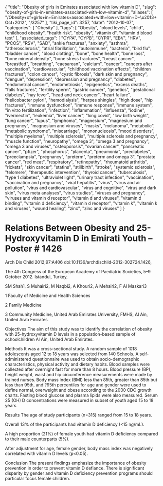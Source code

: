 {
    "title": "Obesity of girls in Emirates associated with low vitamin D",
    "slug": "obesity-of-girls-in-emirates-associated-with-low-vitamin-d",
    "aliases": [
        "/Obesity+of+girls+in+Emirates+associated+with+low+vitamin+D+\u2013+Oct+2012",
        "/3257"
    ],
    "tiki_page_id": 3257,
    "date": "2012-10-07",
    "categories": [
        "Obesity"
    ],
    "tags": [
        "Obesity",
        "blood levels",
        "child",
        "childhood obesity",
        "health risk",
        "obesity",
        "vitamin d",
        "vitamin d blood test"
    ],
    "associated_tags": [
        "CYPA",
        "CYPB",
        "CYPR",
        "EBV",
        "HRV",
        "PCOS",
        "RSV",
        "SAD",
        "ankle fractures",
        "anxiety",
        "asthma",
        "atherosclerosis",
        "atrial fibrillation",
        "autoimmune",
        "bacteria",
        "bird flu",
        "bladder cancer",
        "blood clotting",
        "bone",
        "bone health",
        "bone loss",
        "bone mineral density",
        "bone stress fractures",
        "breast cancer",
        "breastfed",
        "breathing",
        "caesarean",
        "calcium",
        "cancer",
        "cancers after vaccination",
        "cardiovascular",
        "childhood vaccination effects",
        "children fractures",
        "colon cancer",
        "cystic fibrosis",
        "dark skin and pregnancy",
        "dengue",
        "depression",
        "depression and pregnancy",
        "diabetes",
        "endometrial cancer",
        "endometriosis",
        "epigenetics",
        "excess deaths",
        "falls fractures",
        "fertility sperm",
        "gastric cancer",
        "genetics",
        "gestational diabetes",
        "hay fever",
        "head and neck cancer",
        "heart failure",
        "helicobacter pylori",
        "hemodialysis",
        "herpes shingles",
        "high dose",
        "hip fractures",
        "immune dysfunction",
        "immune response",
        "immune system",
        "in vitro fertilization",
        "infection",
        "inflammation",
        "influenza",
        "iodine",
        "ivermectin",
        "leukemia",
        "liver cancer",
        "long covid",
        "low birth weight",
        "lung cancer",
        "lupus",
        "lymphoma",
        "magnesium",
        "magnesium and pregnancy",
        "magnesium and viruses",
        "masks",
        "melanoma",
        "metabolic",
        "metabolic syndrome",
        "miscarriage",
        "mononucleosis",
        "mood disorders",
        "multiple myeloma",
        "multiple sclerosis",
        "multiple sclerosis and pregnancy",
        "muscle function",
        "neuropathy",
        "omega 3",
        "omega 3 and pregnancy",
        "omega 3 and viruses",
        "osteoporosis",
        "ovarian cancer",
        "pancreatic cancer",
        "pfizer",
        "phosphorus",
        "placenta",
        "pneumonia",
        "prediabetes",
        "preeclampsia",
        "pregnancy",
        "preterm",
        "preterm and omega 3",
        "prostate cancer",
        "red meat",
        "respiratory",
        "retinopathy",
        "rheumatoid arthritis",
        "rickets",
        "skin cancer",
        "statins",
        "stillbirth",
        "stroke",
        "systemic sclerosis",
        "telomere",
        "therapeutic intervention",
        "thyroid cancer",
        "tuberculosis",
        "type 1 diabetes",
        "ultraviolet light",
        "urinary tract infection",
        "vaccination",
        "vaccination and pregnancy",
        "viral hepatitis",
        "virus",
        "virus and air pollution",
        "virus and cardiovascular",
        "virus and cognitive",
        "virus and dark skin",
        "virus meta analyses",
        "virus studies",
        "viruses and pregnancy",
        "viruses and vitamin d receptor",
        "vitamin d and viruses",
        "vitamin d binding",
        "vitamin d deficiency",
        "vitamin d receptor",
        "vitamin k",
        "vitamin k and viruses",
        "wound healing",
        "zinc",
        "zinc and viruses"
    ]
}


# Relations Between Obesity and 25-Hydroxyvitamin D in Emirati Youth – Poster # 1426

Arch Dis Child 2012;97:A406 doi:10.1136/archdischild-2012-302724.1426, 

The 4th Congress of the European Academy of Paediatric Societies, 5–9 October 2012. Istandul, Turkey, 

SM Shah1, S Muhairi2, M Naqbi2, A Khouri2, A Mehairi2, F Al Maskari3

1 Faculty of Medicine and Health Sciences

2 Family Medicine

3 Community Medicine, United Arab Emirates University, FMHS, Al Ain, United Arab Emirates

Objectives The aim of this study was to identify the correlation of obesity with 25-hydroxyvitamin D levels in a population-based sample of schoolchildren Al Ain, United Arab Emirates.

Methods It was a cross-sectional study. A random sample of 1018 adolescents aged 12 to 18 years was selected from 140 Schools. A self-administered questionnaire was used to obtain socio-demographic characteristics, physical activity and dietary habits. Blood samples were collected after overnight fast for more than 8 hours. Blood pressure (BP), height weight, waist and hip circumference measurements were made by trained nurses. Body mass index (BMI) less than 85th, greater than 85th but less than 95th, and ?95th percentiles for age and gender were used to define normal, overweight and obese according to the 2000 CDC growth charts. Fasting blood glucose and plasma lipids were also measured. Serum 25 (OH) D concentrations were measured in subset of youth aged 15 to 18 years.

Results The age of study participants (n=315) ranged from 15 to 18 years. 

Overall 13% of the participants had vitamin D deficiency (<15 ng/mL). 

A high proportion (21%) of female youth had vitamin D deficiency compared to their male counterparts (5%). 

After adjustment for age, female gender, body mass index was negatively correlated with vitamin D levels (p<0.05).

Conclusion The present findings emphasize the importance of obesity prevention in order to prevent vitamin D defiance. There is significant disparity by gender and vitamin D deficiency prevention programs should particular focus female children.